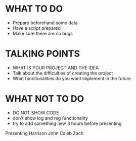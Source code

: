 # WHAT TO DO
 - Prepare beforehand some data
 - Have a script prepared
 - Make sure there are no bugs
# TALKING POINTS
 - WHAT IS YOUR PROJECT AND THE IDEA
 - Talk about the difficulties of creating the project
 - What functionalities do you want implement in the future

# WHAT NOT TO DO
 - DO NOT SHOW CODE
 - don't show log and reg functionality
 - try to add something new 3 hours before presenting

Presenting
Harrison
John
Caleb
Zach
